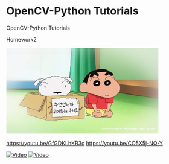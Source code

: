 # OpenCV-Python Tutorials
OpenCV-Python Tutorials

Homework2  

<img src="./image.jpg" width="80%" height="80%" title="QCQI Visualization" alt="QCQI Visualization"></img>

https://youtu.be/GfGDKLhKR3c
https://youtu.be/CO5X5j-NQ-Y

[![Video](https://img.youtube.com/vi/GfGDKLhKR3c/maxresdefault.jpg)](https://www.youtube.com/watch?v=GfGDKLhKR3c)
[![Video](https://img.youtube.com/vi/CO5X5j-NQ-Y/maxresdefault.jpg)](https://www.youtube.com/watch?v=CO5X5j-NQ-Y)
